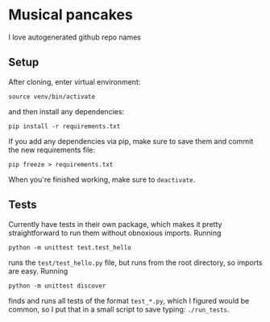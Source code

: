 # Musical pancakes
I love autogenerated github repo names

## Setup
After cloning, enter virtual environment:

    source venv/bin/activate

and then install any dependencies:

    pip install -r requirements.txt

If you add any dependencies via pip, make sure to save them and commit the new
requirements file:

    pip freeze > requirements.txt

When you're finished working, make sure to `deactivate`.

## Tests
Currently have tests in their own package, which makes it pretty straightforward
to run them without obnoxious imports.  Running

    python -m unittest test.test_hello

runs the `test/test_hello.py` file, but runs from the root directory, so imports
are easy.  Running

    python -m unittest discover

finds and runs all tests of the format `test_*.py`, which I figured would be
common, so I put that in a small script to save typing: `./run_tests`.
